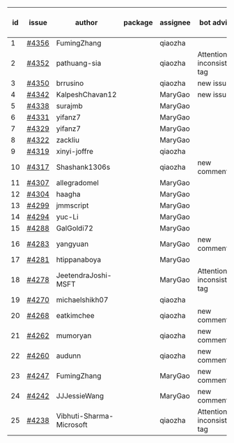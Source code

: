 | id | issue | author | package | assignee | bot advice | created date of issue | target release date | date from target |
| ------ | ------ | ------ | ------ | ------ | ------ | ------ | ------ | :-----: |
| 1 | [#4356](https://github.com/Azure/sdk-release-request/issues/4356) | FumingZhang |  | qiaozha |  | 07-21 |  | 0 |
| 2 | [#4352](https://github.com/Azure/sdk-release-request/issues/4352) | pathuang-sia |  | qiaozha | Attention to inconsistent tag | 07-20 | 08-25 |  |
| 3 | [#4350](https://github.com/Azure/sdk-release-request/issues/4350) | brrusino |  | qiaozha | new issue. | 07-20 | 08-25 |  |
| 4 | [#4342](https://github.com/Azure/sdk-release-request/issues/4342) | KalpeshChavan12 |  | MaryGao | new issue. | 07-15 | 08-25 |  |
| 5 | [#4338](https://github.com/Azure/sdk-release-request/issues/4338) | surajmb |  | MaryGao |  | 07-13 | 07-28 |  |
| 6 | [#4331](https://github.com/Azure/sdk-release-request/issues/4331) | yifanz7 |  | MaryGao |  | 07-11 | 07-28 |  |
| 7 | [#4329](https://github.com/Azure/sdk-release-request/issues/4329) | yifanz7 |  | MaryGao |  | 07-11 | 07-28 |  |
| 8 | [#4322](https://github.com/Azure/sdk-release-request/issues/4322) | zackliu |  | MaryGao |  | 07-10 | 07-28 |  |
| 9 | [#4319](https://github.com/Azure/sdk-release-request/issues/4319) | xinyi-joffre |  | qiaozha |  | 07-07 | 07-28 |  |
| 10 | [#4317](https://github.com/Azure/sdk-release-request/issues/4317) | Shashank1306s |  | qiaozha | new comment. | 07-03 | 07-28 |  |
| 11 | [#4307](https://github.com/Azure/sdk-release-request/issues/4307) | allegradomel |  | MaryGao |  | 06-29 | 07-28 |  |
| 12 | [#4304](https://github.com/Azure/sdk-release-request/issues/4304) | haagha |  | MaryGao |  | 06-29 | 07-28 |  |
| 13 | [#4299](https://github.com/Azure/sdk-release-request/issues/4299) | jmmscript |  | MaryGao |  | 06-28 | 07-28 |  |
| 14 | [#4294](https://github.com/Azure/sdk-release-request/issues/4294) | yuc-Li |  | MaryGao |  | 06-28 | 07-28 |  |
| 15 | [#4288](https://github.com/Azure/sdk-release-request/issues/4288) | GalGoldi72 |  | MaryGao |  | 06-27 | 07-28 |  |
| 16 | [#4283](https://github.com/Azure/sdk-release-request/issues/4283) | yangyuan |  | MaryGao | new comment. | 06-27 | 07-28 |  |
| 17 | [#4281](https://github.com/Azure/sdk-release-request/issues/4281) | htippanaboya |  | MaryGao |  | 06-26 | 07-28 |  |
| 18 | [#4278](https://github.com/Azure/sdk-release-request/issues/4278) | JeetendraJoshi-MSFT |  | MaryGao | Attention to inconsistent tag | 06-26 | 07-28 |  |
| 19 | [#4270](https://github.com/Azure/sdk-release-request/issues/4270) | michaelshikh07 |  | qiaozha |  | 06-25 | 07-28 |  |
| 20 | [#4268](https://github.com/Azure/sdk-release-request/issues/4268) | eatkimchee |  | qiaozha | new comment. | 06-23 | 07-28 |  |
| 21 | [#4262](https://github.com/Azure/sdk-release-request/issues/4262) | mumoryan |  | qiaozha | new comment. | 06-21 | 07-28 |  |
| 22 | [#4260](https://github.com/Azure/sdk-release-request/issues/4260) | audunn |  | qiaozha | new comment. | 06-21 | 07-28 |  |
| 23 | [#4247](https://github.com/Azure/sdk-release-request/issues/4247) | FumingZhang |  | MaryGao | new comment. | 06-14 | 07-28 |  |
| 24 | [#4242](https://github.com/Azure/sdk-release-request/issues/4242) | JJJessieWang |  | MaryGao | new comment. | 06-13 | 07-28 |  |
| 25 | [#4238](https://github.com/Azure/sdk-release-request/issues/4238) | Vibhuti-Sharma-Microsoft |  | qiaozha | Attention to inconsistent tag | 06-09 | 07-14 |  |
